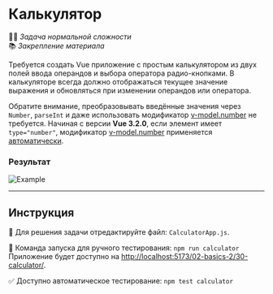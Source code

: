# Калькулятор

👷🏻 _Задача нормальной сложности_\
📚 _Закрепление материала_

<!--start_statement-->

Требуется создать Vue приложение с простым калькулятором из двух полей ввода операндов и выбора оператора
радио-кнопками. В калькуляторе всегда должно отображаться текущее значение выражения и обновляться при изменении
операндов или оператора.

Обратите внимание, преобразовывать введённые значения через `Number`, `parseInt` и даже использовать модификатор
[v-model.number](https://vuejs.org/guide/essentials/forms.html#number) не требуется. Начиная с версии **Vue 3.2.0**,
если элемент имеет `type="number"`, модификатор [v-model.number](https://vuejs.org/guide/essentials/forms.html#number)
применяется [автоматически](https://github.com/vuejs/core/commit/3056e9b3dcb1ab0bd18227c6fa7bf283f98f6ef6).

### Результат

<img src="https://i.imgur.com/vF0uqdK.gif" alt="Example" />

<!--end_statement-->

---

## Инструкция

📝 Для решения задачи отредактируйте файл: `CalculatorApp.js`.

🚀 Команда запуска для ручного тестирования: `npm run calculator`\
Приложение будет доступно на
[http://localhost:5173/02-basics-2/30-calculator/](http://localhost:5173/02-basics-2/30-calculator/).

✅ Доступно автоматическое тестирование: `npm test calculator`
